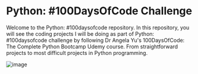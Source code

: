 # Python: #100DaysOfCode Challenge

Welcome to the Python: #100daysofcode repository. In this repository, you will see the coding projects I will be doing as part of Python: #100daysofcode challenge by following Dr Angela Yu's 100DaysOfCode: The Complete Python Bootcamp Udemy course. From straightforward projects to most difficult projects in Python programming. 

![image](https://github.com/keiransystem14/100daysofcode/assets/72732443/a5d01150-b36c-42af-8699-5e2632417201)
